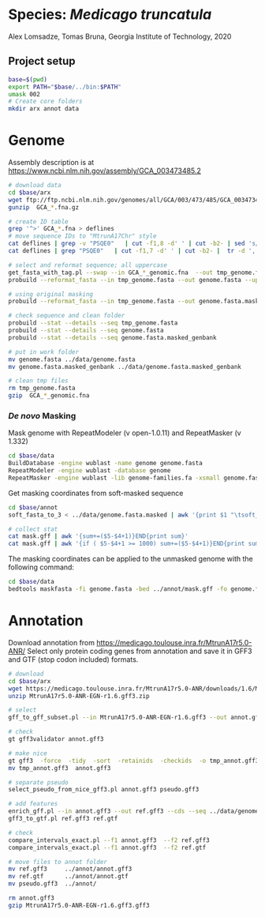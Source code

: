 # Species: _Medicago truncatula_  

Alex Lomsadze, Tomas Bruna,
Georgia Institute of Technology,
2020

## Project setup

```bash
base=$(pwd)
export PATH="$base/../bin:$PATH"
umask 002
# Create core folders
mkdir arx annot data
```

# Genome

Assembly description is at https://www.ncbi.nlm.nih.gov/assembly/GCA_003473485.2

```bash
# download data
cd $base/arx
wget ftp://ftp.ncbi.nlm.nih.gov/genomes/all/GCA/003/473/485/GCA_003473485.2_MtrunA17r5.0-ANR/GCA_003473485.2_MtrunA17r5.0-ANR_genomic.fna.gz
gunzip  GCA_*.fna.gz

# create ID table
grep '^>' GCA_*.fna > deflines
# move sequence IDs to "MtrunA17Chr" style
cat deflines | grep -v "PSQE0"   | cut -f1,8 -d' ' | cut -b2- | sed 's/ / MtrunA17Chr/' | tr -d ','  > list.tbl
cat deflines | grep "PSQE0"   | cut -f1,7 -d' ' | cut -b2- |  tr -d ','  >> list.tbl

# select and reformat sequence; all uppercase 
get_fasta_with_tag.pl --swap --in GCA_*_genomic.fna  --out tmp_genome.fasta  --list list.tbl --v
probuild --reformat_fasta --in tmp_genome.fasta --out genome.fasta --uppercase 1 --letters_per_line 60 --original

# using original masking
probuild --reformat_fasta --in tmp_genome.fasta --out genome.fasta.masked_genbank --uppercase 0  --letters_per_line 60 --original

# check sequence and clean folder
probuild --stat --details --seq tmp_genome.fasta
probuild --stat --details --seq genome.fasta
probuild --stat --details --seq genome.fasta.masked_genbank

# put in work folder
mv genome.fasta ../data/genome.fasta
mv genome.fasta.masked_genbank ../data/genome.fasta.masked_genbank

# clean tmp files
rm tmp_genome.fasta
gzip  GCA_*_genomic.fna
```

### _De novo_ Masking

Mask genome with RepeatModeler (v open-1.0.11) and RepeatMasker (v 1.332)

```bash
cd $base/data
BuildDatabase -engine wublast -name genome genome.fasta
RepeatModeler -engine wublast -database genome
RepeatMasker -engine wublast -lib genome-families.fa -xsmall genome.fasta
```

Get masking coordinates from soft-masked sequence

```bash
cd $base/annot
soft_fasta_to_3 < ../data/genome.fasta.masked | awk '{print $1 "\tsoft_masking\trepeat\t" $2+1 "\t" $3 "\t.\t.\t.\t." }' > mask.gff

# collect stat
cat mask.gff | awk '{sum+=($5-$4+1)}END{print sum}'
cat mask.gff | awk '{if ( $5-$4+1 >= 1000) sum+=($5-$4+1)}END{print sum}'
```

The masking coordinates can be applied to the unmasked genome with the following command:

```bash
cd $base/data
bedtools maskfasta -fi genome.fasta -bed ../annot/mask.gff -fo genome.fasta.masked -soft
```

# Annotation  

Download annotation from https://medicago.toulouse.inra.fr/MtrunA17r5.0-ANR/
Select only protein coding genes from annotation and save it in GFF3 and GTF (stop codon included) formats.  

```bash
# download
cd $base/arx
wget https://medicago.toulouse.inra.fr/MtrunA17r5.0-ANR/downloads/1.6/MtrunA17r5.0-ANR-EGN-r1.6.gff3.zip
unzip MtrunA17r5.0-ANR-EGN-r1.6.gff3.zip

# select 
gff_to_gff_subset.pl --in MtrunA17r5.0-ANR-EGN-r1.6.gff3 --out annot.gff3 --list list.tbl --col 2

# check
gt gff3validator annot.gff3

# make nice
gt gff3  -force  -tidy  -sort  -retainids  -checkids  -o tmp_annot.gff3  annot.gff3
mv tmp_annot.gff3  annot.gff3

# separate pseudo
select_pseudo_from_nice_gff3.pl annot.gff3 pseudo.gff3

# add features
enrich_gff.pl --in annot.gff3 --out ref.gff3 --cds --seq ../data/genome.fasta --v --warnings
gff3_to_gtf.pl ref.gff3 ref.gtf

# check
compare_intervals_exact.pl --f1 annot.gff3  --f2 ref.gff3
compare_intervals_exact.pl --f1 annot.gff3  --f2 ref.gtf

# move files to annot folder
mv ref.gff3     ../annot/annot.gff3
mv ref.gtf      ../annot/annot.gtf
mv pseudo.gff3  ../annot/

rm annot.gff3
gzip MtrunA17r5.0-ANR-EGN-r1.6.gff3.gff3
```
